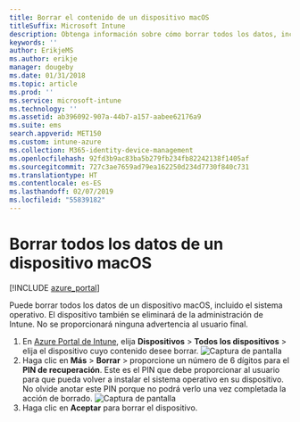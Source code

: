 ```yaml
---
title: Borrar el contenido de un dispositivo macOS
titleSuffix: Microsoft Intune
description: Obtenga información sobre cómo borrar todos los datos, incluido el sistema operativo, de un dispositivo macOS.
keywords: ''
author: ErikjeMS
ms.author: erikje
manager: dougeby
ms.date: 01/31/2018
ms.topic: article
ms.prod: ''
ms.service: microsoft-intune
ms.technology: ''
ms.assetid: ab396092-907a-44b7-a157-aabee62176a9
ms.suite: ems
search.appverid: MET150
ms.custom: intune-azure
ms.collection: M365-identity-device-management
ms.openlocfilehash: 92fd3b9ac83ba5b279fb234fb82242138f1405af
ms.sourcegitcommit: 727c3ae7659ad79ea162250d234d7730f840c731
ms.translationtype: HT
ms.contentlocale: es-ES
ms.lasthandoff: 02/07/2019
ms.locfileid: "55839182"
---
```

# <a name="erase-all-data-from-a-macos-device"></a>Borrar todos los datos de un dispositivo macOS

[!INCLUDE [azure_portal](./includes/azure_portal.md)]

Puede borrar todos los datos de un dispositivo macOS, incluido el sistema operativo. El dispositivo también se eliminará de la administración de Intune. No se proporcionará ninguna advertencia al usuario final.

1. En [Azure Portal de Intune](https://aka.ms/intuneportal), elija **Dispositivos** > **Todos los dispositivos** > elija el dispositivo cuyo contenido desee borrar.
![Captura de pantalla](./media/device-erase/choosedevice.png)
2. Haga clic en **Más** > **Borrar** > proporcione un número de 6 dígitos para el **PIN de recuperación**. Este es el PIN que debe proporcionar al usuario para que pueda volver a instalar el sistema operativo en su dispositivo. No olvide anotar este PIN porque no podrá verlo una vez completada la acción de borrado.
![Captura de pantalla](./media/device-erase/providepin.png)
3. Haga clic en **Aceptar** para borrar el dispositivo.
